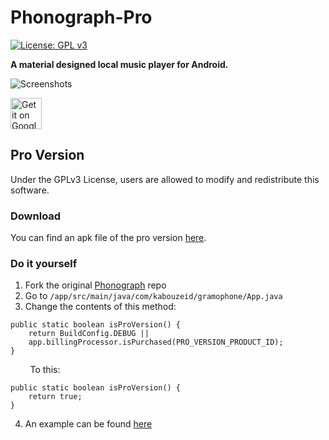 # Phonograph-Pro
[![License: GPL v3](https://img.shields.io/badge/License-GPL%20v3-blue.svg)](https://github.com/kabouzeid/Phonograph/blob/master/LICENSE.txt)

**A material designed local music player for Android.**

![Screenshots](./art/art.jpg?raw=true)

<a href="https://play.google.com/store/apps/details?id=com.kabouzeid.gramophone">
  <img height="50" alt="Get it on Google Play"
      src="https://play.google.com/intl/en_us/badges/images/apps/en-play-badge.png" />
</a>

## Pro Version
Under the GPLv3 License, users are allowed to modify and redistribute this software. 

### Download
You can find an apk file of the pro version [here](https://github.com/JavaCafe01/Phonograph-Pro/releases/tag/v0.16.6_Pro).

### Do it yourself
1. Fork the original [Phonograph](https://github.com/kabouzeid/Phonograph) repo
2. Go to `/app/src/main/java/com/kabouzeid/gramophone/App.java`
3. Change the contents of this method: 
```
public static boolean isProVersion() {
    return BuildConfig.DEBUG || 
    app.billingProcessor.isPurchased(PRO_VERSION_PRODUCT_ID);
}
```
&nbsp; &nbsp; &nbsp; &nbsp; To this:
```
public static boolean isProVersion() {
    return true;
}
```
4. An example can be found [here](https://github.com/JavaCafe01/Phonograph-Pro/blob/master/app/src/main/java/com/kabouzeid/gramophone/App.java)
